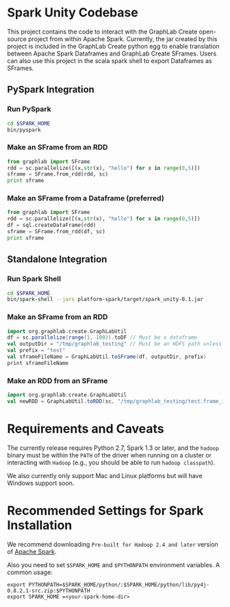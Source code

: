 # Spark Unity Codebase
This project contains the code to interact with the GraphLab Create open-source project from within Apache Spark.  Currently, the jar created by this project is included in the GraphLab Create python egg to enable translation between Apache Spark Dataframes and GraphLab Create SFrames.  Users can also use this project in the scala spark shell to export Dataframes as SFrames.

## PySpark Integration 
### Run PySpark
```bash
cd $SPARK_HOME
bin/pyspark
```
### Make an SFrame from an RDD
```python
from graphlab import SFrame
rdd = sc.parallelize([(x,str(x), "hello") for x in range(0,5)])
sframe = SFrame.from_rdd(rdd, sc)
print sframe
```
### Make an SFrame from a Dataframe (preferred)
```python
from graphlab import SFrame
rdd = sc.parallelize([(x,str(x), "hello") for x in range(0,5)])
df = sql.createDataFrame(rdd)
sframe = SFrame.from_rdd(df, sc)
print sframe
```

## Standalone Integration 
### Run Spark Shell
```bash
cd $SPARK_HOME
bin/spark-shell --jars platform-spark/target/spark_unity-0.1.jar
```
### Make an SFrame from an RDD
```scala
import org.graphlab.create.GraphLabUtil
df = sc.parallelize(range(1, 100)).toDF // Must be a dataframe
val outputDir = "/tmp/graphlab_testing" // Must be an HDFS path unless running in local mode
val prefix = "test"
val sframeFileName = GraphLabUtil.toSFrame(df, outputDir, prefix)
print sframeFileName
```
### Make an RDD from an SFrame
```scala
import org.graphlab.create.GraphLabUtil
val newRDD = GraphLabUtil.toRDD(sc, "/tmp/graphlab_testing/test.frame_idx")
```

# Requirements and Caveats
The currently release requires Python 2.7, Spark 1.3 or later, and the `hadoop` binary must be within the `PATH` of the driver when running on a cluster or interacting with `Hadoop` (e.g., you should be able to run `hadoop classpath`).

We also currently only support Mac and Linux platforms but will have Windows support soon. 

# Recommended Settings for Spark Installation
We recommend downloading ``Pre-built for Hadoop 2.4 and later`` version of <a href="http://spark.apache.org/">Apache Spark</a>.

Also you need to set ``$SPARK_HOME`` and ``$PYTHONPATH`` environment variables. A common usage:
```shell 
export PYTHONPATH=$SPARK_HOME/python/:$SPARK_HOME/python/lib/py4j-0.8.2.1-src.zip:$PYTHONPATH
export SPARK_HOME =<your-spark-home-dir>
```

